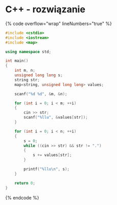 # C++ - rozwiązanie

{% code overflow="wrap" lineNumbers="true" %}
```cpp
#include <cstdio>
#include <iostream>
#include <map>

using namespace std;

int main()
{
    int m, n;
    unsigned long long s;
    string str;
    map<string, unsigned long long> values;

    scanf("%d %d", &m, &n);

    for (int i = 0; i < m; ++i)
    {
        cin >> str;
        scanf("%llu", &values[str]);
    }

    for (int i = 0; i < n; ++i)
    {
        s = 0;
        while ((cin >> str) && str != ".")
        {
            s += values[str];
        }

        printf("%llu\n", s);
    }

    return 0;
}
```
{% endcode %}

